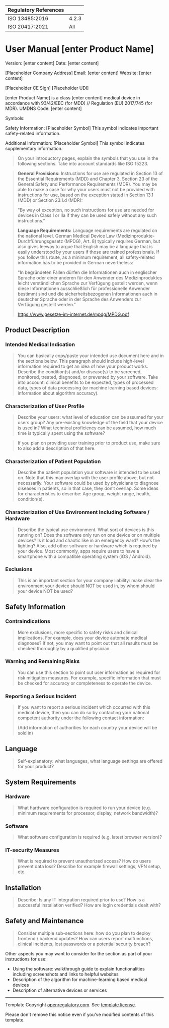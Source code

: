 | Regulatory References  |                  |
|------------------------|------------------|
| ISO 13485:2016         | 4.2.3            |
| ISO 20417:2021         | All              |

# User Manual [enter Product Name]

Version: [enter content]
Date: [enter content]


[Placeholder Company Address]
Email: [enter content]
Website: [enter content]

[Placeholder CE Sign]
[Placeholder UDI]

[enter Product Name]   is a class [enter content] medical device in accordance with 93/42/EEC (for MDD) // Regulation (EU) 2017/745 (for MDR).
UMDNS Code: [enter content]

Symbols:

Safety Information:
[Placeholder Symbol]
This symbol indicates important safety-related information.

Additional Information:
[Placeholder Symbol]
This symbol indicates supplementary information.

> On your introductory pages, explain the symbols that you use in the following sections. Take into account standards like ISO 15223.

> **General Provisions:** Instructions for use are regulated in Section 13 of the Essential Requirements (MDD) and Chapter 3, Section 23 of the General Safety and Performance Requirements (MDR). You may be able to make a case for why your users must not be provided with instructions for use, based on the exception stated in Section 13.1 (MDD) or Section 23.1.d (MDR):
>
> "By way of exception, no such instructions for use are needed for devices in Class I or IIa if they can be used safely without any such instructions."
>
> **Language Requirements:** Language requirements are regulated on the national level. German Medical Device Law (Medizinprodukte-Durchführungsgesetz (MPDG), Art. 8) typically requires German, but also gives leeway to argue that English may be a language that is easily understood by your users if those are trained professionals. If you follow this route, as a minimum requirement, all safety-related information has to be provided in German nevertheless:
>
> "In begründeten Fällen dürfen die Informationen auch in englischer Sprache oder einer anderen für den Anwender des Medizinproduktes leicht verständlichen Sprache zur Verfügung gestellt werden, wenn diese Informationen ausschließlich für professionelle Anwender bestimmt sind und die sicherheitsbezogenen Informationen auch in deutscher Sprache oder in der Sprache des Anwenders zur Verfügung gestellt werden."
>
> https://www.gesetze-im-internet.de/mpdg/MPDG.pdf

## Product Description

### Intended Medical Indication

> You can basically copy/paste your intended use document here and in the sections below. This paragraph should include high-level information required to get an idea of how your product works.
> Describe the condition(s) and/or disease(s) to be screened, monitored, treated, diagnosed, or prevented by your software.
> Take into account: clinical benefits to be expected, types of processed data, types of data processing (or machine learning based devices: information about algorithm accuracy).

### Characterization of User Profile

> Describe your users: what level of education can be assumed for your users group? Any pre-existing knowledge of the field that your device is used in?
> What technical proficiency can be assumed, how much time is typically spent using the software?

> If you plan on providing user training prior to product use, make sure to also add a description of that here.

### Characterization of Patient Population

> Describe the patient population your software is intended to be used on. Note that this may overlap with the user profile above, but not necessarily.
> Your software could be used by physicians to diagnose diseases in patients, so in that case, they don’t overlap. Some ideas for characteristics to describe: Age group, weight range, health, condition(s).


### Characterization of Use Environment Including Software / Hardware

> Describe the typical use environment. What sort of devices is this running on? Does the software only run on one device or on multiple devices? Is it loud and chaotic like in an emergency ward? How’s the lighting?
> Also, add other software or hardware which is required by your device. Most commonly, apps require users to have a smartphone with a compatible operating system (iOS / Android).

### Exclusions

> This is an important section for your company liability: make clear the environment your device should NOT be used in, by whom should your device NOT be used?


## Safety Information

### Contraindications

> More exclusions, more specific to safety risks and clinical implications. For example, does your device automate medical diagnoses? If not, you may want to point out that all results must be checked thoroughly by a qualified physician.

### Warning and Remaining Risks

> You can use this section to point out user information as required for risk mitigation measures. For example, specific information that must be checked for accuracy or completeness to operate the device.

### Reporting a Serious Incident

> If you want to report a serious incident which occurred with this medical device, then you can do so by contacting your national competent authority under the following contact information:
> 
> (Add information of authorities for each country your device will be sold in)


## Language

> Self-explanatory: what languages, what language settings are offered for your product?


## System Requirements

### Hardware

> What hardware configuration is required to run your device (e.g. minimum requirements for processor, display, network bandwidth)?

### Software

> What software configuration is required (e.g. latest browser version)?

### IT-security Measures

> What is required to prevent unauthorized access? How do users prevent data loss? Describe for example firewall settings, VPN setup, etc.

## Installation

> Describe: Is any IT integration required prior to use? How is a successful installation verified? How are login credentials dealt with?

## Safety and Maintenance

> Consider multiple sub-sections here: how do you plan to deploy frontend / backend updates? How can users report malfunctions, clinical incidents, lost passwords or a potential security breach?

Other aspects you may want to consider for the section as part of your instructions for use:

 * Using the software: walkthrough guide to explain functionalities including screenshots and links to helpful websites
 * Description of the algorithm for machine-learning based medical devices
 * Description of alternative devices or services

---

Template Copyright [openregulatory.com](https://openregulatory.com). See [template
license](https://openregulatory.com/template-license).

Please don't remove this notice even if you've modified contents of this template.
